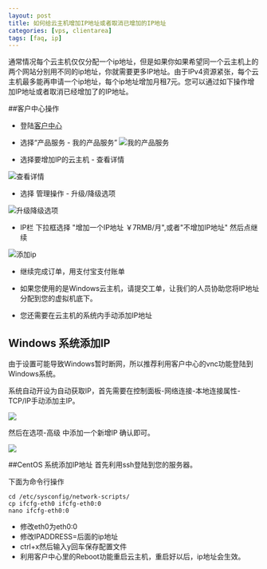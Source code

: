 ```yaml
---
layout: post
title: 如何给云主机增加IP地址或者取消已增加的IP地址
categories: [vps, clientarea]
tags: [faq, ip]
---
```

通常情况每个云主机仅仅分配一个ip地址，但是如果你如果希望同一个云主机上的两个网站分别用不同的ip地址，你就需要更多IP地址。由于IPv4资源紧张，每个云主机最多能再申请一个ip地址，每个ip地址增加月租7元。您可以通过如下操作增加IP地址或者取消已经增加了的IP地址。

##客户中心操作

*  登陆[客户中心](http://portal.51hosting.com/clientarea.php)


*  选择“产品服务 - 我的产品服务”
![我的产品服务](http://ww4.sinaimg.cn/large/a74ecc4cjw1dywyuuqo07j.jpg)

*  选择要增加IP的云主机 - 查看详情

![查看详情](http://ww4.sinaimg.cn/large/a74eed94jw1dywyyy63l0j.jpg)


*  选择 管理操作 - 升级/降级选项

![升级降级选项](http://ww4.sinaimg.cn/large/a74e55b4jw1dywz1lk6i5j.jpg)


*  IP栏 下拉框选择 "增加一个IP地址 ￥7RMB/月",或者"不增加IP地址" 然后点继续

![添加ip](http://voga.emagineconcept.com/caicai/knowledgebase/addIP0.jpg)

*  继续完成订单，用支付宝支付账单


*  如果您使用的是Windows云主机，请提交工单，让我们的人员协助您将IP地址分配到您的虚拟机底下。

*  您还需要在云主机的系统内手动添加IP地址

## Windows 系统添加IP
由于设置可能导致Windows暂时断网，所以推荐利用客户中心的vnc功能登陆到Windows系统。

系统自动开设为自动获取IP，首先需要在控制面板-网络连接-本地连接属性-TCP/IP手动添加主IP。

![](http://voga.emagineconcept.com/caicai/knowledgebase/TCPIP.jpg)


然后在选项-高级 中添加一个新增IP 确认即可。

![](http://voga.emagineconcept.com/caicai/knowledgebase/addip.jpg)

##CentOS 系统添加IP地址
首先利用ssh登陆到您的服务器。

下面为命令行操作

	cd /etc/sysconfig/network-scripts/
	cp ifcfg-eth0 ifcfg-eth0:0
	nano ifcfg-eth0:0

*  修改eth0为eth0:0
*  修改IPADDRESS=后面的ip地址
*  ctrl+x然后输入y回车保存配置文件
*  利用客户中心里的Reboot功能重启云主机，重启好以后，ip地址会生效。


